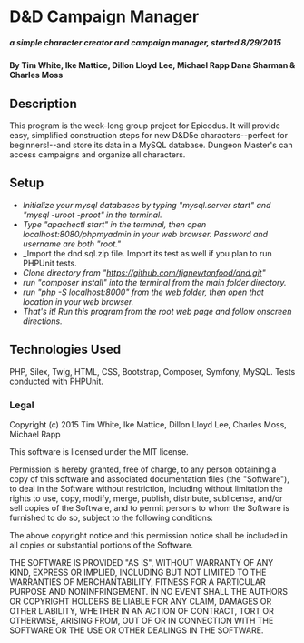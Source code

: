 # D&D Campaign Manager

##### a simple character creator and campaign manager, started 8/29/2015


#### By Tim White, Ike Mattice, Dillon Lloyd Lee, Michael Rapp Dana Sharman & Charles Moss


## Description

This program is the week-long group project for Epicodus.  It will provide easy, simplified construction steps for new D&D5e characters--perfect for beginners!--and store its data in a MySQL database.  Dungeon Master's can access campaigns and organize all characters.

## Setup

* _Initialize your mysql databases by typing "mysql.server start" and "mysql -uroot -proot" in the terminal._
* _Type "apachectl start" in the terminal, then open localhost:8080/phpmyadmin in your web browser.  Password and username are both "root."_
* _Import the dnd.sql.zip file.  Import its test as well if you plan to run PHPUnit tests.
* _Clone directory from "https://github.com/fignewtonfood/dnd.git"_
* _run "composer install" into the terminal from the main folder directory._
* _run "php -S localhost:8000" from the web folder, then open that location in your web browser._
* _That's it!  Run this program from the root web page and follow onscreen directions._

## Technologies Used

PHP, Silex, Twig, HTML, CSS, Bootstrap, Composer, Symfony, MySQL.  Tests conducted with PHPUnit.


### Legal


Copyright (c) 2015 Tim White, Ike Mattice, Dillon Lloyd Lee, Charles Moss, Michael Rapp

This software is licensed under the MIT license.

Permission is hereby granted, free of charge, to any person obtaining a copy of this software and associated documentation files (the "Software"), to deal in the Software without restriction, including without limitation the rights to use, copy, modify, merge, publish, distribute, sublicense, and/or sell
copies of the Software, and to permit persons to whom the Software is furnished to do so, subject to the following conditions:

The above copyright notice and this permission notice shall be included in all copies or substantial portions of the Software.

THE SOFTWARE IS PROVIDED "AS IS", WITHOUT WARRANTY OF ANY KIND, EXPRESS OR IMPLIED, INCLUDING BUT NOT LIMITED TO THE WARRANTIES OF MERCHANTABILITY,
FITNESS FOR A PARTICULAR PURPOSE AND NONINFRINGEMENT. IN NO EVENT SHALL THE AUTHORS OR COPYRIGHT HOLDERS BE LIABLE FOR ANY CLAIM, DAMAGES OR OTHER
LIABILITY, WHETHER IN AN ACTION OF CONTRACT, TORT OR OTHERWISE, ARISING FROM, OUT OF OR IN CONNECTION WITH THE SOFTWARE OR THE USE OR OTHER DEALINGS IN
THE SOFTWARE.
